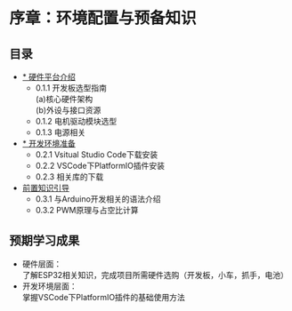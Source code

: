 # 序章：环境配置与预备知识

## 目录
- [* 硬件平台介绍](0_1_hardware_intro.md)
  * 0.1.1 开发板选型指南
    <br>(a)核心硬件架构
    <br>(b)外设与接口资源
  * 0.1.2 电机驱动模块选型
  * 0.1.3 电源相关
- [* 开发环境准备](0_2_dev_env.md)
  * 0.2.1 Vsitual Studio Code下载安装
  * 0.2.2 VSCode下PlatformIO插件安装
  * 0.2.3 相关库的下载
- [前置知识引导](0_3_prerequisites.md)
  * 0.3.1 与Arduino开发相关的语法介绍
  * 0.3.2 PWM原理与占空比计算

## 预期学习成果
- 硬件层面：<br>了解ESP32相关知识，完成项目所需硬件选购（开发板，小车，抓手，电池）
- 开发环境层面：<br>掌握VSCode下PlatformIO插件的基础使用方法